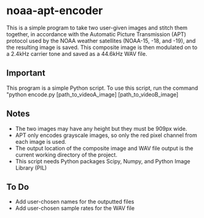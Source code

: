 # noaa-apt-encoder
This is a simple program to take two user-given images and stitch them together, in accordance with the Automatic Picture Transmission (APT) protocol used by the NOAA weather satellites (NOAA-15, -18, and -19),  and the resulting image is saved. This composite image is then modulated on to a 2.4kHz carrier tone and saved as a 44.6kHz WAV file.

## Important
This program is a simple Python script. To use this script, run the command "python encode.py [path_to_videoA_image] [path_to_videoB_image]

## Notes

* The two images may have any height but they must be 909px wide.
* APT only encodes grayscale images, so only the red pixel channel from each image is used.
* The output location of the composite image and WAV file output is the current working directory of the project.
* This script needs Python packages Scipy, Numpy, and Python Image Library (PIL)

## To Do

* Add user-chosen names for the outputted files
* Add user-chosen sample rates for the WAV file

